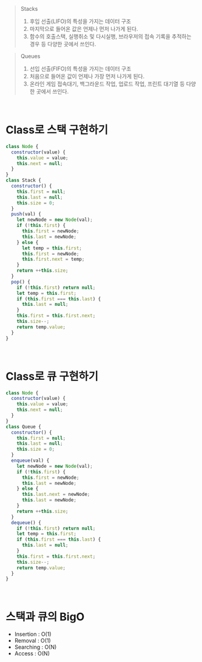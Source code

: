 > Stacks
>
> 1.  후입 선출(LIFO)의 특성을 가지는 데이터 구조
> 2.  마지막으로 들어온 값은 언제나 먼저 나가게 된다.
> 3.  함수의 호출스택, 실행취소 및 다시실행, 브라우저의 접속 기록을 추적하는 경우 등 다양한 곳에서 쓰인다.

> Queues
>
> 1.  선입 선출(FIFO)의 특성을 가지는 데이터 구조
> 2.  처음으로 들어온 값이 언제나 가장 먼저 나가게 된다.
> 3.  온라인 게임 접속대기, 백그라운드 작업, 업로드 작업, 프린트 대기열 등 다양한 곳에서 쓰인다.

<br>

# Class로 스택 구현하기

```js
class Node {
  constructor(value) {
    this.value = value;
    this.next = null;
  }
}
class Stack {
  constructor() {
    this.first = null;
    this.last = null;
    this.size = 0;
  }
  push(val) {
    let newNode = new Node(val);
    if (!this.first) {
      this.first = newNode;
      this.last = newNode;
    } else {
      let temp = this.first;
      this.first = newNode;
      this.first.next = temp;
    }
    return ++this.size;
  }
  pop() {
    if (!this.first) return null;
    let temp = this.first;
    if (this.first === this.last) {
      this.last = null;
    }
    this.first = this.first.next;
    this.size--;
    return temp.value;
  }
}
```

<br>

# Class로 큐 구현하기

```js
class Node {
  constructor(value) {
    this.value = value;
    this.next = null;
  }
}
class Queue {
  constructor() {
    this.first = null;
    this.last = null;
    this.size = 0;
  }
  enqueue(val) {
    let newNode = new Node(val);
    if (!this.first) {
      this.first = newNode;
      this.last = newNode;
    } else {
      this.last.next = newNode;
      this.last = newNode;
    }
    return ++this.size;
  }
  dequeue() {
    if (!this.first) return null;
    let temp = this.first;
    if (this.first === this.last) {
      this.last = null;
    }
    this.first = this.first.next;
    this.size--;
    return temp.value;
  }
}
```

<br>

# 스택과 큐의 BigO

- Insertion : O(1)
- Removal : O(1)
- Searching : O(N)
- Access : O(N)
